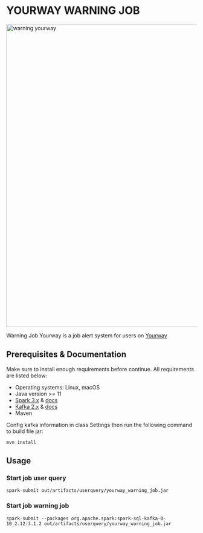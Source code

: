# YOURWAY WARNING JOB
<img width="800" alt="warning yourway" src="https://user-images.githubusercontent.com/50447619/130323874-63729001-4f17-4c72-afb5-22542de9c861.png">

Warning Job Yourway is a job alert system for users on [Yourway](https://yourway.vn)

## Prerequisites & Documentation

Make sure to install enough requirements before continue. All requirements are listed below:

* Operating systems: Linux, macOS
* Java version >= 11
* [Spark 3.x](https://spark.apache.org/downloads.html) & [docs](https://spark.apache.org/docs/latest/)
* [Kafka 2.x](https://kafka.apache.org/quickstart) & [docs](https://kafka.apache.org/documentation/)
* Maven

Config kafka information in class Settings then run the following command to build file jar:

    mvn install

## Usage
### Start job user query

    spark-submit out/artifacts/userquery/yourway_warning_job.jar

### Start job warning job

    spark-submit --packages org.apache.spark:spark-sql-kafka-0-10_2.12:3.1.2 out/artifacts/userquery/yourway_warning_job.jar
